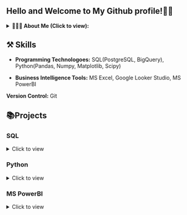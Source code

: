 ## Hello and Welcome to My Github profile!👋🏽
<details>
<summary><b> 🙋🏽‍♂ About Me (Click to view): </b></summary>
  <p> 
I'm a Data analyst keen to answer business questions by analyzing data for business growth. I have a background in Engineering, Materials & Metallurgical Engineering to be precise with strong project management skills honed through my work experience as a project manager for over 3years. 

A skilled data analyst with industry experience in collecting, organizing, reporting, analyzing, visualizing, interpreting and disseminating analytical findings. Energetic presenter and confident communicator with the ability to visualize data clearly and efficiently in a beneficial way for the stakeholder. Creative in finding solutions to problems and determining modifications for optimal use of organizational data. Organized and timely in providing staff, departmental members, and executive management with reports on specific data findings and their impact on organizational growth and success.

Currently, I freelance for organizations and individuals in data analytics-related projects while volunteering with Oppia Foundation.

I have excellent communication skills and attention to detail and I am great at working in teams. I am happy working alone with my head deep in numbers or working as a motivated part of a team to consistently contribute to team efforts and organizational improvements. I am open-minded and focused on new developments in my field. I have proven to be effective and highly motivated, with proficiency in leadership and collaborative work. 

I enjoy brainstorming and coordinating efforts to achieve a common goal.

Outside of data analytics, I'm a reader, and I enjoy watching "Suits"!     
  </p>
 </details>

 ## ⚒️ Skills
- **Programming Technologoes:** SQL(PostgreSQL, BigQuery), Python(Pandas, Numpy, Matplotlib, Scipy)
 
- **Business Intelligence Tools:** MS Excel, Google Looker Studio, MS PowerBI

 **Version Control:** Git

 ## 📚Projects
 
 ### SQL
<details>
  <summary> Click to view
   </summary>
  <ul>
   <li><a href= "https://github.com/JachimmaChristian/Hotel-Operations-SQL-/blob/main/README.md"> Hotel Operations - PostgreSQL
   </a></li>
   <li><a href= "https://github.com/JachimmaChristian/Analyzing-Students-Mental-Health-Data-SQL/blob/main/README.md"> Analyzing Student's Mental Health Data - SQL
   </a></li>
   <li><a href= "https://github.com/JachimmaChristian/SQL-Projects-Repo/blob/main/README.md"> Other SQL Projects [Sql Server Management Studio (SSMS) & Bigquery Standard SQL]
   </a></li>
  <li><a href= "https://github.com/JachimmaChristian/Video-Game-Analysis-using-Postgresql/blob/main/README.md"> When Was the Golden Era of Video Games? - PostgreSQL
   </a></li>
    <li><a href= "https://www.datacamp.com/datalab/w/f6b118e5-3576-49a7-9fe9-aebcdce9e72c/edit"> Analyze International Debt Statistics - PostgreSQL
   </a></li>
    <li><a href= "https://www.datacamp.com/datalab/w/b15aa8bc-7886-4514-8812-b8e848ba3778/edit"> Analyzing Motorcycle Part Sales
   </a></li>
  </ul>
 </details>
 
 ### Python
  <details>
   <summary> Click to view
   </summary>
    <ul>
    <li><a href= "https://www.datacamp.com/datalab/w/b15aa8bc-7886-4514-8812-b8e848ba3778/edit"> Analyzing Motorcycle Part Sales
   </a></li>
    </ul>
 </details>
 
 ### MS PowerBI
 <details>
   <summary> Click to view
   </summary>
   <p> </p>
 </details>
 
<!---
JachimmaChristian/JachimmaChristian is a ✨ special ✨ repository because its `README.md` (this file) appears on your GitHub profile.
You can click the Preview link to take a look at your changes.
--->
